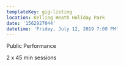 ```yaml
---
templateKey: gig-listing
location: Kelling Heath Holiday Park
date: '1562927044'
datetime: 'Friday, July 12, 2019 7:00 PM'
---
```

Public Performance

2 x 45 min sessions
